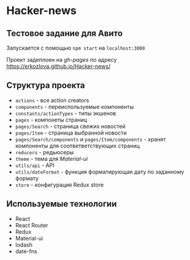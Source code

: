 # Hacker-news
## Тестовое задание для Авито

Запускается с помощью `npm start` на `localhost:3000`

Проект задеплоен на *gh-pages* по адресу https://erkozlova.github.io/Hacker-news/

## Структура проекта

* `actions` - все action creators
* `components` - переиспользуемые компоненты
* `constants/actionTypes` - типы экшенов
* `pages` - компонеты страниц
* `pages/Search` - страница свежих новостей
* `pages/Item` - страница выбранной новости
* `pages/Search/components` и `pages/Item/components` - хранят компоненты для соответветствующих страниц
* `reducers` - редьюсеры
* `theme` - тема для *Material-ui*
* `utils/api` - API
* `utils/dateFormat` - функция форматирующая дату по заданному формату
* `store` - конфигурация Redux store

## Используемые технологии

* React
* React Router
* Redux
* Material-ui
* lodash 
* date-fns